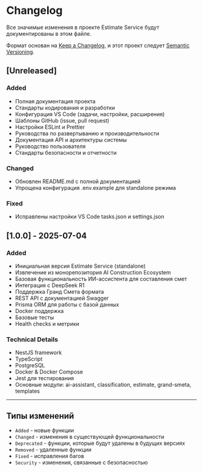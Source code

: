 # Changelog

Все значимые изменения в проекте Estimate Service будут документированы в этом файле.

Формат основан на [Keep a Changelog](https://keepachangelog.com/en/1.0.0/),
и этот проект следует [Semantic Versioning](https://semver.org/spec/v2.0.0.html).

## [Unreleased]

### Added
- Полная документация проекта
- Стандарты кодирования и разработки
- Конфигурация VS Code (задачи, настройки, расширения)
- Шаблоны GitHub (issue, pull request)
- Настройки ESLint и Prettier
- Руководства по развертыванию и производительности
- Документация API и архитектуры системы
- Руководство пользователя
- Стандарты безопасности и отчетности

### Changed
- Обновлен README.md с полной документацией
- Упрощена конфигурация .env.example для standalone режима

### Fixed
- Исправлены настройки VS Code tasks.json и settings.json

## [1.0.0] - 2025-07-04

### Added
- Инициальная версия Estimate Service (standalone)
- Извлечение из монорепозитория AI Construction Ecosystem
- Базовая функциональность ИИ-ассистента для составления смет
- Интеграция с DeepSeek R1
- Поддержка Гранд Смета формата
- REST API с документацией Swagger
- Prisma ORM для работы с базой данных
- Docker поддержка
- Базовые тесты
- Health checks и метрики

### Technical Details
- NestJS framework
- TypeScript
- PostgreSQL
- Docker & Docker Compose
- Jest для тестирования
- Основные модули: ai-assistant, classification, estimate, grand-smeta, templates

---

## Типы изменений

- `Added` - новые функции
- `Changed` - изменения в существующей функциональности
- `Deprecated` - функции, которые будут удалены в будущих версиях
- `Removed` - удаленные функции
- `Fixed` - исправления багов
- `Security` - изменения, связанные с безопасностью
